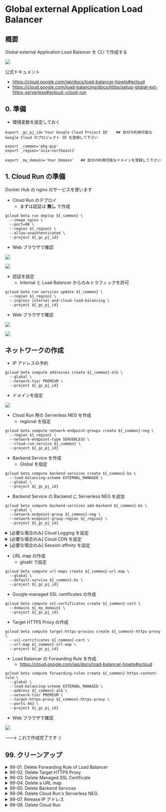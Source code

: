 # Global external Application Load Balancer

## 概要

Global external Application Load Balancer を CLI で作成する

![](./_img/01.png)

公式ドキュメント

+ https://cloud.google.com/iap/docs/load-balancer-howto#gcloud
+ https://cloud.google.com/load-balancing/docs/https/setup-global-ext-https-serverless#gcloud:-cloud-run

## 0. 準備

+ 環境変数を設定しておく

```
export _gc_pj_id='Your Google Cloud Project ID'   ## 自分の利用可能な Google Cloud のプロジェクト ID を登録して下さい

export _common='pkg-gcp'
export _region='asia-northeast1'

export _my_domain='Your Domain'   ## 自分の利用可能なドメインを登録して下さい
```

## 1. Cloud Run の準備

Docker Hub の nginx のサービスを使います

+ Cloud Run のデプロイ
  + まずは認証は **無し** で作成

```
gcloud beta run deploy ${_common} \
  --image nginx \
  --port=80 \
  --region ${_region} \
  --allow-unauthenticated \
  --project ${_gc_pj_id}
```

+ Web ブラウザで確認

![](./_img/02.png)

![](./_img/03.png)

+ 認証を設定
  + Internal と Load Balancer からのみトラフィックを許可

```
gcloud beta run services update ${_common} \
  --region ${_region} \
  --ingress internal-and-cloud-load-balancing \
  --project ${_gc_pj_id}
```

+ Web ブラウザで確認

![](./_img/04.png)

![](./_img/05.png)

## ネットワークの作成

+ IP アドレスの予約

```
gcloud beta compute addresses create ${_common}-alb \
  --global \
  --network-tier PREMIUM \
  --project ${_gc_pj_id}
```

+ ドメインを設定

![](./_img/06.png)

+ Cloud Run 用の Serverless NEG を作成
  + regional を指定

```
gcloud beta compute network-endpoint-groups create ${_common}-neg \
  --region ${_region} \
  --network-endpoint-type SERVERLESS \
  --cloud-run-service ${_common} \
  --project ${_gc_pj_id}
```

+ Backend Service を作成
  + Global を指定

```
gcloud beta compute backend-services create ${_common}-bs \
  --load-balancing-scheme EXTERNAL_MANAGED \
  --global \
  --project ${_gc_pj_id}
```

+ Backend Service の Backend に Serverless NEG を追加

```
gcloud beta compute backend-services add-backend ${_common}-bs \
  --global \
  --network-endpoint-group ${_common}-neg \
  --network-endpoint-group-region ${_region} \
  --project ${_gc_pj_id}
```

<details>
<summary>[必要な場合のみ] Cloud Logging を設定</summary>

```
gcloud beta compute backend-services update ${_common}-bs \
  --global \
  --enable-logging \
  --logging-sample-rate=1.0 \
  --project ${_gc_pj_id}
```

</details>

<details>
<summary>[必要な場合のみ] Cloud CDN を設定</summary>

```
gcloud beta compute backend-services update ${_common}-bs \
  --global \
  --enable-cdn \
  --project ${_gc_pj_id}
```

</details>

<details>
<summary>[必要な場合のみ] Session affinity を設定</summary>

設定がたくさんある ---> https://cloud.google.com/sdk/gcloud/reference/compute/backend-services/update#--session-affinity


```
### CLIENT_IP を設定する例

gcloud beta compute backend-services update ${_common}-bs \
  --global \
  --session-affinity CLIENT_IP \
  --project ${_gc_pj_id}
```

</details>

+ URL map の作成
  + gloabl で設定

```
gcloud beta compute url-maps create ${_common}-url-map \
  --global \
  --default-service ${_common}-bs \
  --project ${_gc_pj_id}
```

+ Google-managed SSL certificates の作成

```
gcloud beta compute ssl-certificates create ${_common}-cert \
  --domains ${_my_domain} \
  --project ${_gc_pj_id}
```

+ Target HTTPS Proxy の作成

```
gcloud beta compute target-https-proxies create ${_common}-https-proxy \
  --ssl-certificates ${_common}-cert \
  --url-map ${_common}-url-map \
  --project ${_gc_pj_id}
```

+ Load Balancer の Forwarding Rule を作成
  + https://cloud.google.com/iap/docs/load-balancer-howto#gcloud

```
gcloud beta compute forwarding-rules create ${_common}-https-content-rule \
  --global \
  --load-balancing-scheme EXTERNAL_MANAGED \
  --address ${_common}-alb \
  --network-tier PREMIUM \
  --target-https-proxy ${_common}-https-proxy \
  --ports 443 \
  --project ${_gc_pj_id}
```

+ Web ブラウザで確認

![](./_img/07.png)

---> これで作成完了です :)

## 99. クリーンアップ

<details>
<summary>99-01. Delete Forwarding Rule of Load Balancer</summary>

```
gcloud beta compute forwarding-rules delete ${_common}-https-content-rule \
  --global \
  --project ${_gc_pj_id}
```

</details>

<details>
<summary>99-02. Delete Target HTTPS Proxy</summary>

```
gcloud beta compute target-https-proxies delete ${_common}-https-proxy \
  --project ${_gc_pj_id}
```

</details>

<details>
<summary>99-03. Delete Managed SSL Certificate</summary>

```
gcloud beta compute ssl-certificates delete ${_common}-cert \
  --project ${_gc_pj_id}
```

</details>

<details>
<summary>99-04. Delete a URL map</summary>

```
gcloud beta compute url-maps delete ${_common}-url-map \
  --global \
  --project ${_gc_pj_id}
```

</details>

<details>
<summary>99-05. Delete Backend Services</summary>

```
gcloud beta compute backend-services delete ${_common}-bs \
  --global \
  --project ${_gc_pj_id}
```

</details>

<details>
<summary>99-06. Delete Cloud Run's Serverless NEG.</summary>

```
gcloud beta compute network-endpoint-groups delete ${_common}-neg \
  --region ${_region} \
  --project ${_gc_pj_id}
```

</details>

<details>
<summary>99-07. Release IP アドレス</summary>

```
gcloud beta compute addresses delete ${_common}-alb \
  --global \
  --project ${_gc_pj_id}
```

</details>

<details>
<summary>99-08. Delete Cloud Run</summary>

```
gcloud beta run services delete ${_common} \
  --region ${_region} \
  --project ${_gc_pj_id}
```

</details>
